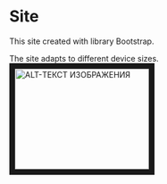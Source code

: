 # Site

This site created with library Bootstrap.
<p>The site adapts to different device sizes.
<a href="http://www.youtube.com/watch?feature=player_embedded&v=xvqNo7VEnTU" target="_blank"><img src="http://img.youtube.com/vi/xvqNo7VEnTU/0.jpg" 
alt="ALT-ТЕКСТ ИЗОБРАЖЕНИЯ" width="240" height="180" border="10" /></a>
